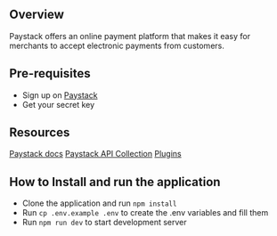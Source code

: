 ## Overview

Paystack offers an online payment platform that makes it easy for merchants to accept electronic payments from customers.

## Pre-requisites

- Sign up on [Paystack](https://paystack.com/)
- Get your secret key

## Resources

[Paystack docs](https://paystack.com/docs/)
[Paystack API Collection](https://documenter.getpostman.com/view/2770716/paystack-api/7187aMn)
[Plugins](https://paystack.com/docs/libraries-and-plugins/libraries#nodejs)

## How to Install and run the application

- Clone the application and run `npm install`
- Run `cp .env.example .env` to create the .env variables and fill them
- Run `npm run dev` to start development server
